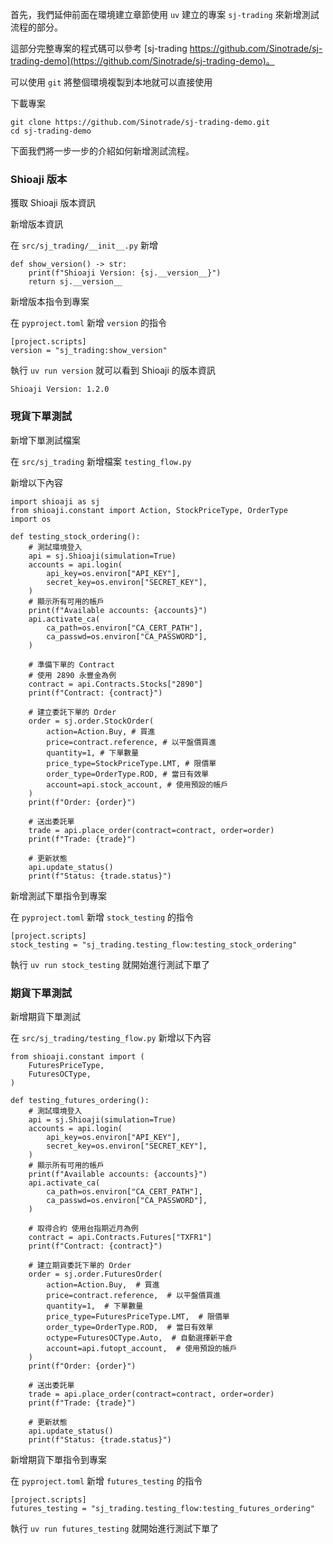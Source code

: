 首先，我們延伸前面在環境建立章節使用 `uv` 建立的專案 `sj-trading` 來新增測試流程的部分。

這部分完整專案的程式碼可以參考 [sj-trading https://github.com/Sinotrade/sj-trading-demo](https://github.com/Sinotrade/sj-trading-demo)。

可以使用 `git` 將整個環境複製到本地就可以直接使用

下載專案

```
git clone https://github.com/Sinotrade/sj-trading-demo.git
cd sj-trading-demo

```

下面我們將一步一步的介紹如何新增測試流程。

### Shioaji 版本

獲取 Shioaji 版本資訊

新增版本資訊

在 `src/sj_trading/__init__.py` 新增

```
def show_version() -> str:
    print(f"Shioaji Version: {sj.__version__}")
    return sj.__version__

```

新增版本指令到專案

在 `pyproject.toml` 新增 `version` 的指令

```
[project.scripts]
version = "sj_trading:show_version"

```

執行 `uv run version` 就可以看到 Shioaji 的版本資訊

```
Shioaji Version: 1.2.0

```

### 現貨下單測試

新增下單測試檔案

在 `src/sj_trading` 新增檔案 `testing_flow.py`

新增以下內容

```
import shioaji as sj
from shioaji.constant import Action, StockPriceType, OrderType
import os

def testing_stock_ordering():
    # 測試環境登入
    api = sj.Shioaji(simulation=True)
    accounts = api.login(
        api_key=os.environ["API_KEY"],
        secret_key=os.environ["SECRET_KEY"],
    )
    # 顯示所有可用的帳戶
    print(f"Available accounts: {accounts}")
    api.activate_ca(
        ca_path=os.environ["CA_CERT_PATH"],
        ca_passwd=os.environ["CA_PASSWORD"],
    )

    # 準備下單的 Contract
    # 使用 2890 永豐金為例
    contract = api.Contracts.Stocks["2890"]
    print(f"Contract: {contract}")

    # 建立委託下單的 Order
    order = sj.order.StockOrder(
        action=Action.Buy, # 買進
        price=contract.reference, # 以平盤價買進
        quantity=1, # 下單數量
        price_type=StockPriceType.LMT, # 限價單
        order_type=OrderType.ROD, # 當日有效單
        account=api.stock_account, # 使用預設的帳戶
    )
    print(f"Order: {order}")

    # 送出委託單
    trade = api.place_order(contract=contract, order=order)
    print(f"Trade: {trade}")

    # 更新狀態
    api.update_status()
    print(f"Status: {trade.status}")

```

新增測試下單指令到專案

在 `pyproject.toml` 新增 `stock_testing` 的指令

```
[project.scripts]
stock_testing = "sj_trading.testing_flow:testing_stock_ordering"

```

執行 `uv run stock_testing` 就開始進行測試下單了

### 期貨下單測試

新增期貨下單測試

在 `src/sj_trading/testing_flow.py` 新增以下內容

```
from shioaji.constant import (
    FuturesPriceType,
    FuturesOCType,
)

def testing_futures_ordering():
    # 測試環境登入
    api = sj.Shioaji(simulation=True)
    accounts = api.login(
        api_key=os.environ["API_KEY"],
        secret_key=os.environ["SECRET_KEY"],
    )
    # 顯示所有可用的帳戶
    print(f"Available accounts: {accounts}")
    api.activate_ca(
        ca_path=os.environ["CA_CERT_PATH"],
        ca_passwd=os.environ["CA_PASSWORD"],
    )

    # 取得合約 使用台指期近月為例
    contract = api.Contracts.Futures["TXFR1"]
    print(f"Contract: {contract}")

    # 建立期貨委託下單的 Order
    order = sj.order.FuturesOrder(
        action=Action.Buy,  # 買進
        price=contract.reference,  # 以平盤價買進
        quantity=1,  # 下單數量
        price_type=FuturesPriceType.LMT,  # 限價單
        order_type=OrderType.ROD,  # 當日有效單
        octype=FuturesOCType.Auto,  # 自動選擇新平倉
        account=api.futopt_account,  # 使用預設的帳戶
    )
    print(f"Order: {order}")

    # 送出委託單
    trade = api.place_order(contract=contract, order=order)
    print(f"Trade: {trade}")

    # 更新狀態
    api.update_status()
    print(f"Status: {trade.status}")

```

新增期貨下單指令到專案

在 `pyproject.toml` 新增 `futures_testing` 的指令

```
[project.scripts]
futures_testing = "sj_trading.testing_flow:testing_futures_ordering"

```

執行 `uv run futures_testing` 就開始進行測試下單了
